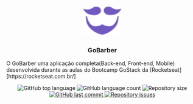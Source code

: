 <h1 align="center">
  <img alt="GoBarber" title="Fastfeet" src=".github/logo.svg" width="100px" />
</h1>

<h3 align="center">
  GoBarber
</h3>

<p>O GoBarber uma aplicação completa(Back-end, Front-end, Mobile) desenvolvida durante as aulas do Bootcamp GoStack da [Rocketseat][https://rocketseat.com.br/]</p>

<p align="center">
  <img alt="GitHub top language" src="https://img.shields.io/github/languages/top/leeonardovargas/gobarber.svg">
  
  <img alt="GitHub language count" src="https://img.shields.io/github/languages/count/leeonardovargas/gobarber.svg">
  
  <img alt="Repository size" src="https://img.shields.io/github/repo-size/leeonardovargas/gobarber.svg">

  <a href="https://github.com/leeonardovargas/gobarber/commits/master">
    <img alt="GitHub last commit" src="https://img.shields.io/github/last-commit/leeonardovargas/gobarber.svg">
  </a>
  
  <a href="https://github.com/leeonardovargas/gobarber/issues">
    <img alt="Repository issues" src="https://img.shields.io/github/issues/leeonardovargas/gobarber.svg">
  </a>
  
  <!-- <img alt="GitHub" src="https://img.shields.io/github/license/lukemorales/gobarber-api.svg">    -->
</p>
